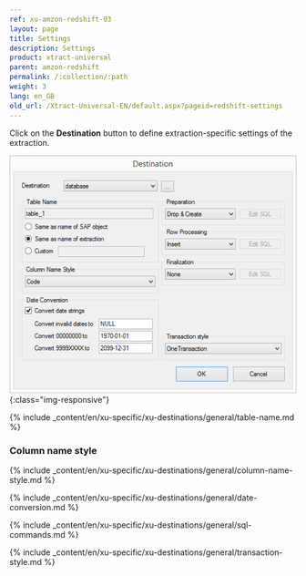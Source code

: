 ```yaml
---
ref: xu-amzon-redshift-03
layout: page
title: Settings
description: Settings
product: xtract-universal
parent: amzon-redshift
permalink: /:collection/:path
weight: 3
lang: en_GB
old_url: /Xtract-Universal-EN/default.aspx?pageid=redshift-settings
---
```


Click on the **Destination** button to define extraction-specific settings of the extraction.

![ext_spec_set_de_form](/img/content/ext_spec_set_de_form.png){:class="img-responsive"}

{% include _content/en/xu-specific/xu-destinations/general/table-name.md %}

### Column name style
{% include _content/en/xu-specific/xu-destinations/general/column-name-style.md %}

{% include _content/en/xu-specific/xu-destinations/general/date-conversion.md %}

{% include _content/en/xu-specific/xu-destinations/general/sql-commands.md %}

{% include _content/en/xu-specific/xu-destinations/general/transaction-style.md %}